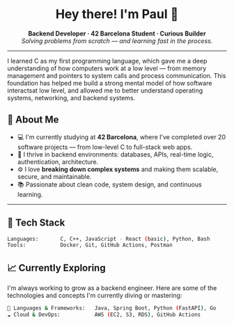 <h1 align="center">Hey there! I'm Paul 👋</h1>

<p align="center">
  <b>Backend Developer · 42 Barcelona Student · Curious Builder</b><br>
  <i>Solving problems from scratch — and learning fast in the process.</i>
</p>

---

I learned C as my first programming language, which gave me a deep understanding of how computers work at a low level — from memory management and pointers to system calls and process communication. 
This foundation has helped me build a strong mental model of how software interactsat low level, and allowed me to better understand operating systems, networking, and backend systems.

## 🚀 About Me

- 💻 I'm currently studying at **42 Barcelona**, where I’ve completed over 20 software projects — from low-level C to full-stack web apps.
- 🧠 I thrive in backend environments: databases, APIs, real-time logic, authentication, architecture.
- ⚙️ I love **breaking down complex systems** and making them scalable, secure, and maintainable.
- 📚 Passionate about clean code, system design, and continuous learning.

---


## 🔧 Tech Stack

```bash
Languages:       C, C++, JavaScript - React (basic), Python, Bash
Tools:           Docker, Git, GitHub Actions, Postman
```
## 📈 Currently Exploring

I'm always working to grow as a backend engineer. 
Here are some of the technologies and concepts I'm currently diving or mastering:
```bash
📌 Languages & Frameworks:   Java, Spring Boot, Python (FastAPI), Go
☁️ Cloud & DevOps:           AWS (EC2, S3, RDS), GitHub Actions
```
